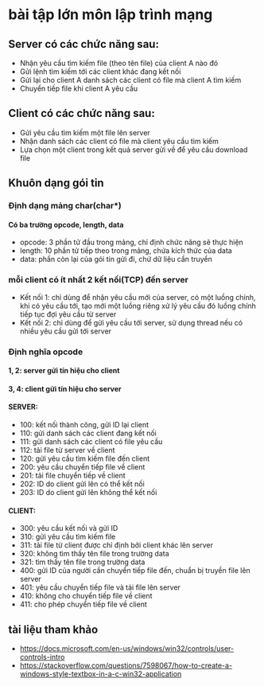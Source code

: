 # bài tập lớn môn lập trình mạng
## Server có các chức năng sau:
- Nhận yêu cầu tìm kiếm file (theo tên file) của client A nào đó
- Gửi lệnh tìm kiếm tới các client khác đang kết nối
- Gửi lại cho client A danh sách các client có file mà client A tìm kiếm
- Chuyển tiếp file khi client A yêu cầu 
## Client có các chức năng sau:
- Gửi yêu cầu tìm kiếm một file lên server
- Nhận danh sách  các client có file mà client yêu cầu tìm kiếm
- Lựa chọn một client trong kết quả server gửi về để yêu cầu download file

## Khuôn dạng gói tin
### Định dạng mảng char(char*)
#### Có ba trường opcode, length, data
- opcode: 3 phần tử đầu trong mảng, chỉ định chức năng sẽ thực hiện
- length: 10 phần tử tiếp theo trong mảng, chứa kích thức của data
- data: phần còn lại của gói tin gửi đi, chứ dữ liệu cần truyền
### mỗi client có ít nhất 2 kết nối(TCP) đến server
- Kết nối 1: chỉ dùng để nhận yêu cầu mới của server, có một luồng chính, khi có yêu cầu tới, tạo mới một luồng riêng xử lý yêu cầu đó luồng chính tiếp tục đợi yêu cầu từ server
- Kết nối 2: chỉ dùng để gửi yêu cầu tới server, sử dụng thread nếu có nhiều yêu cầu gửi tới server
### Định nghĩa opcode
#### 1, 2: server gửi tín hiệu cho client
#### 3, 4: client gửi tín hiệu cho server
#### SERVER:
- 100: kết nối thành công, gửi ID lại client
- 110: gửi danh sách các client đang kết nối
- 111: gửi danh sách các client có file yêu cầu
- 112: tải file từ server về client
- 120: gửi yêu cầu tìm kiếm file đến client
- 200: yêu cầu chuyển tiếp file về client
- 201: tải file chuyển tiếp về client
- 202: ID do client gửi lên có thể kết nối
- 203: ID do client gửi lên không thể kết nối
#### CLIENT:
- 300: yêu cầu kết nối và gửi ID
- 310: gửi yêu cầu tìm kiếm file
- 311: tải file từ client được chỉ định bởi client khác lên server
- 320: không tìm thấy tên file trong trường data
- 321: tìm thấy tên file trong trường data
- 400: gửi ID của người cần chuyển tiếp file đến, chuẩn bị truyền file lên server
- 401: yêu cầu chuyển tiếp file và tải file lên server
- 410: không cho chuyển tiếp file về client
- 411: cho phép chuyển tiếp file về client

## tài liệu tham khảo
- https://docs.microsoft.com/en-us/windows/win32/controls/user-controls-intro
- https://stackoverflow.com/questions/7598067/how-to-create-a-windows-style-textbox-in-a-c-win32-application
